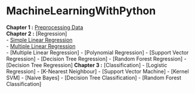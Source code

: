 # MachineLearningWithPython
**Chapter 1 :** [Preprocessing Data](https://github.com/bansalrishi/MachineLearningWithPython/blob/master/01.%20Data%20Pre-Processing.ipynb)  
**Chapter 2 :** [Regression]  
      -  [Simple Linear Regression](https://github.com/bansalrishi/MachineLearningWithPython/blob/master/02.%20Simple%20Linear%20Regression.ipynb)  
      -  [Multiple Linear Regression](https://github.com/bansalrishi/MachineLearningWithPython/blob/master/02.%20Multiple%20Linear%20Regression.ipynb)  
      -  [Multiple Linear Regression]
      -  [Polynomial Regression]
      -  [Support Vector Regression]
      -  [Decision Tree Regression]
      -  [Random Forest Regression]
      -  [Decision Tree Regression]
 **Chapter 3 :** [Classification]
      -  [Logistic Regression]
      -  [K-Nearest Neighbour]
      -  [Support Vector Machine]
      -  [Kernel SVM]
      -  [Naive Bayes]
      -  [Decision Tree Classification]
      -  [Random Forest Classification]
       
      

